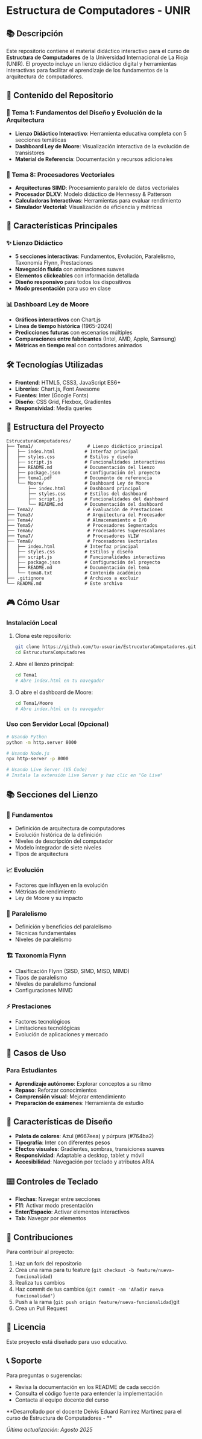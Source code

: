 # Estructura de Computadores - UNIR

## 📚 Descripción

Este repositorio contiene el material didáctico interactivo para el curso de **Estructura de Computadores** de la Universidad Internacional de La Rioja (UNIR). El proyecto incluye un lienzo didáctico digital y herramientas interactivas para facilitar el aprendizaje de los fundamentos de la arquitectura de computadores.

## 🎯 Contenido del Repositorio

### 📖 Tema 1: Fundamentos del Diseño y Evolución de la Arquitectura
- **Lienzo Didáctico Interactivo**: Herramienta educativa completa con 5 secciones temáticas
- **Dashboard Ley de Moore**: Visualización interactiva de la evolución de transistores
- **Material de Referencia**: Documentación y recursos adicionales

### 📖 Tema 8: Procesadores Vectoriales
- **Arquitecturas SIMD**: Procesamiento paralelo de datos vectoriales
- **Procesador DLXV**: Modelo didáctico de Hennessy & Patterson
- **Calculadoras Interactivas**: Herramientas para evaluar rendimiento
- **Simulador Vectorial**: Visualización de eficiencia y métricas

## 🚀 Características Principales

### ✨ Lienzo Didáctico
- **5 secciones interactivas**: Fundamentos, Evolución, Paralelismo, Taxonomía Flynn, Prestaciones
- **Navegación fluida** con animaciones suaves
- **Elementos clickeables** con información detallada
- **Diseño responsivo** para todos los dispositivos
- **Modo presentación** para uso en clase

### 📊 Dashboard Ley de Moore
- **Gráficos interactivos** con Chart.js
- **Línea de tiempo histórica** (1965-2024)
- **Predicciones futuras** con escenarios múltiples
- **Comparaciones entre fabricantes** (Intel, AMD, Apple, Samsung)
- **Métricas en tiempo real** con contadores animados

## 🛠️ Tecnologías Utilizadas

- **Frontend**: HTML5, CSS3, JavaScript ES6+
- **Librerías**: Chart.js, Font Awesome
- **Fuentes**: Inter (Google Fonts)
- **Diseño**: CSS Grid, Flexbox, Gradientes
- **Responsividad**: Media queries

## 📁 Estructura del Proyecto

```
EstrucuturaComputadores/
├── Tema1/                    # Lienzo didáctico principal
│   ├── index.html           # Interfaz principal
│   ├── styles.css           # Estilos y diseño
│   ├── script.js            # Funcionalidades interactivas
│   ├── README.md            # Documentación del lienzo
│   ├── package.json         # Configuración del proyecto
│   ├── tema1.pdf            # Documento de referencia
│   └── Moore/               # Dashboard Ley de Moore
│       ├── index.html       # Dashboard principal
│       ├── styles.css       # Estilos del dashboard
│       ├── script.js        # Funcionalidades del dashboard
│       └── README.md        # Documentación del dashboard
├── Tema2/                    # Evaluación de Prestaciones
├── Tema3/                    # Arquitectura del Procesador
├── Tema4/                    # Almacenamiento e I/O
├── Tema5/                    # Procesadores Segmentados
├── Tema6/                    # Procesadores Superescalares
├── Tema7/                    # Procesadores VLIW
├── Tema8/                    # Procesadores Vectoriales
│   ├── index.html           # Interfaz principal
│   ├── styles.css           # Estilos y diseño
│   ├── script.js            # Funcionalidades interactivas
│   ├── package.json         # Configuración del proyecto
│   ├── README.md            # Documentación del tema
│   └── tema8.txt            # Contenido académico
├── .gitignore               # Archivos a excluir
└── README.md                # Este archivo
```

## 🎮 Cómo Usar

### Instalación Local
1. Clona este repositorio:
   ```bash
   git clone https://github.com/tu-usuario/EstrucuturaComputadores.git
   cd EstrucuturaComputadores
   ```

2. Abre el lienzo principal:
   ```bash
   cd Tema1
   # Abre index.html en tu navegador
   ```

3. O abre el dashboard de Moore:
   ```bash
   cd Tema1/Moore
   # Abre index.html en tu navegador
   ```

### Uso con Servidor Local (Opcional)
```bash
# Usando Python
python -m http.server 8000

# Usando Node.js
npx http-server -p 8000

# Usando Live Server (VS Code)
# Instala la extensión Live Server y haz clic en "Go Live"
```

## 📚 Secciones del Lienzo

### 🔧 Fundamentos
- Definición de arquitectura de computadores
- Evolución histórica de la definición
- Niveles de descripción del computador
- Modelo integrador de siete niveles
- Tipos de arquitectura

### 📈 Evolución
- Factores que influyen en la evolución
- Métricas de rendimiento
- Ley de Moore y su impacto

### 🔗 Paralelismo
- Definición y beneficios del paralelismo
- Técnicas fundamentales
- Niveles de paralelismo

### 🏗️ Taxonomía Flynn
- Clasificación Flynn (SISD, SIMD, MISD, MIMD)
- Tipos de paralelismo
- Niveles de paralelismo funcional
- Configuraciones MIMD

### ⚡ Prestaciones
- Factores tecnológicos
- Limitaciones tecnológicas
- Evolución de aplicaciones y mercado

## 🎯 Casos de Uso


### Para Estudiantes
- **Aprendizaje autónomo**: Explorar conceptos a su ritmo
- **Repaso**: Reforzar conocimientos
- **Comprensión visual**: Mejorar entendimiento
- **Preparación de exámenes**: Herramienta de estudio

## 🎨 Características de Diseño

- **Paleta de colores**: Azul (#667eea) y púrpura (#764ba2)
- **Tipografía**: Inter con diferentes pesos
- **Efectos visuales**: Gradientes, sombras, transiciones suaves
- **Responsividad**: Adaptable a desktop, tablet y móvil
- **Accesibilidad**: Navegación por teclado y atributos ARIA

## ⌨️ Controles de Teclado

- **Flechas**: Navegar entre secciones
- **F11**: Activar modo presentación
- **Enter/Espacio**: Activar elementos interactivos
- **Tab**: Navegar por elementos

## 🤝 Contribuciones

Para contribuir al proyecto:

1. Haz un fork del repositorio
2. Crea una rama para tu feature (`git checkout -b feature/nueva-funcionalidad`)
3. Realiza tus cambios
4. Haz commit de tus cambios (`git commit -am 'Añadir nueva funcionalidad'`)
5. Push a la rama (`git push origin feature/nueva-funcionalidad`)git 
6. Crea un Pull Request

## 📄 Licencia

Este proyecto está diseñado para uso educativo.

## 📞 Soporte

Para preguntas o sugerencias:
- Revisa la documentación en los README de cada sección
- Consulta el código fuente para entender la implementación
- Contacta al equipo docente del curso


**Desarrollado por el docente Deivis Eduard Ramirez Martinez para el curso de Estructura de Computadores - **

*Última actualización: Agosto 2025*
